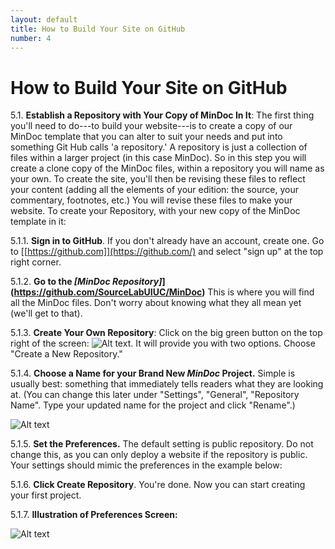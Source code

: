 ```yaml
---
layout: default
title: How to Build Your Site on GitHub
number: 4
---
```


# How to Build Your Site on GitHub

5.1.  **Establish a Repository with Your Copy of MinDoc In It**: The first
    thing you'll need to do---to build your website---is to create a
    copy of our MinDoc template that you can alter to suit your needs
    and put into something Git Hub calls 'a repository.' A repository is
    just a collection of files within a larger project (in this case
    MinDoc). So in this step you will create a clone copy of the MinDoc
    files, within a repository you will name as your own.  To create the
    site, you'll then be revising these files to reflect your content
    (adding all the elements of your edition: the source, your
    commentary, footnotes, etc.) You will revise these files to make
    your website.  To create your Repository, with your new copy of the
    MinDoc template in it: 

<!-- -->

5.1.1.  **Sign in to GitHub**.  If you don't already have an account, create
    one. Go to [[https://github.com]](https://github.com/)
    and select "sign up" at the top right corner. 

<!-- -->

5.1.2.  **Go to the *[MinDoc
    Repository]*](https://github.com/SourceLabUIUC/MinDoc)** 
    This is where you will find all the MinDoc files.  Don't worry about
    knowing what they all mean yet (we'll get to that). 

<!-- -->

5.1.3.  **Create Your Own Repository**: Click on the big green button on the
    top right of the screen: ![Alt text](image.png). It will provide you with two options.  Choose
    "Create a New Repository."  



<!-- -->

5.1.4.  **Choose a Name for your Brand New *MinDoc* Project.**  Simple is
    usually best: something that immediately tells readers what they are
    looking at. (You can change this later under "Settings", "General",
    "Repository Name". Type your updated name for the project and click
    "Rename".) 


   ![Alt text](image-2.png)

<!-- -->

5.1.5.  **Set the Preferences.** The default setting is public repository.
    Do not change this, as you can only deploy a website if the
    repository is public. Your settings should mimic the preferences in
    the example below: 

<!-- -->

5.1.6.  **Click Create Repository**. You're done. Now you can start creating
    your first project. 

<!-- -->

5.1.7.  **Illustration of Preferences Screen:** 

 ![Alt text](image-1.png)

[def]: 2024-06-11-14-02-17.png
